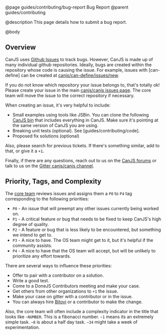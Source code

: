 @page guides/contributing/bug-report Bug Report
@parent guides/contributing

@description This page details how to submit a bug report.

@body

## Overview

CanJS uses [Github Issues](https://github.com/canjs/canjs/issues/new) to track bugs. However,
CanJS is made up of many individual github repositories. Ideally, bugs are created within the
repository whose code is causing the issue.  For example, issues with
[can-define] can be created at [canjs/can-define/issues/new](https://github.com/canjs/can-define/issues/new).

If you do not know which repository your issue belongs to, that's totally ok!  Please
create your issue in the main
[canjs/canjs issues page](https://github.com/canjs/canjs/issues/new).  The core team will
move the issue to the correct repository if necessary.

When creating an issue, it's very helpful to include:

 - Small examples using tools like JSBin. You can clone the following [CanJS bin](http://jsbin.com/ziyiqe/2/edit?html,js,output) that includes everything in CanJS. Make
   sure it's pointing at the same version of CanJS you are using.  
 - Breaking unit tests (optional). See [guides/contributing/code].
 - Proposed fix solutions (optional)

Also, please search for previous tickets.  If there's something similar, add to that, or
give it a `+1`.

Finally, if there are any questions, reach out to
us on the [CanJS forums](http://forums.donejs.com/c/canjs) or talk to us on
the [Gitter canjs/canjs channel](https://gitter.im/canjs/canjs).

## Priority, Tags, and Complexity

The [core team](https://donejs.com/About.html#section=section_Team) reviews issues
and assigns them a `P0` to `P4` tag corresponding to the following priorities:

- `P0` - An issue that will preempt any other issues currently being worked on.
- `P1` - A critical feature or bug that needs to be fixed to keep CanJS's high degree of quality.
- `P2` - A feature or bug that is less likely to be encountered, but something we intend to get to.
- `P3` - A nice to have. The OS team might get to it, but it's helpful if the community assists.
- `P4` - A nice to have that the OS team will accept, but will be unlikely to prioritize any effort towards.

There are several ways to influence these priorities:

 - Offer to pair with a contributor on a solution.
 - Write a good test.
 - Come to a DoneJS Contributors meeting and make your case.
 - Get others from other organizations to `+1` the issue.
 - Make your case on gitter with a contributor or in the issue.
 - You can always hire [Bitovi](http://bitovi.com) or a contributor to make the change.


Also, the core team will often include a complexity indicator in the title that looks like
`~NUMBER`.  This is a fibonacci number.  `~1` means its an extremely simple task.  `~8` is about
a half day task.  `~34` might take a week of experimentation.

